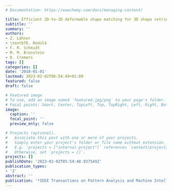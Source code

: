 ```yaml
---
# Documentation: https://wowchemy.com/docs/managing-content/

title: Efficient 2D-to-3D deformable shape matching for 3D shape retrieval applications
subtitle: ''
summary: ''
authors:
- Z. Lähner
- \textbfE. Rodolà
- F. R. Schmidt
- M. M. Bronstein
- D. Cremers
tags: []
categories: []
date: '2018-01-01'
lastmod: 2023-02-02T06:54:49+01:00
featured: false
draft: false

# Featured image
# To use, add an image named `featured.jpg/png` to your page's folder.
# Focal points: Smart, Center, TopLeft, Top, TopRight, Left, Right, BottomLeft, Bottom, BottomRight.
image:
  caption: ''
  focal_point: ''
  preview_only: false

# Projects (optional).
#   Associate this post with one or more of your projects.
#   Simply enter your project's folder or file name without extension.
#   E.g. `projects = ["internal-project"]` references `content/project/deep-learning/index.md`.
#   Otherwise, set `projects = []`.
projects: []
publishDate: '2023-02-02T05:54:48.937549Z'
publication_types:
- '2'
abstract: ''
publication: '*IEEE Transactions on Pattern Analysis and Machine Intelligence (TPAMI)*'
---
```

